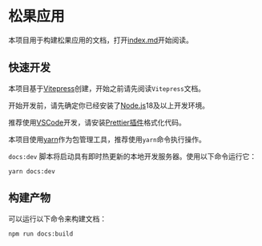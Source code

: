 # 松果应用

本项目用于构建松果应用的文档，打开[index.md](./index.md)开始阅读。

## 快速开发

本项目基于[Vitepress](https://vitepress.dev/zh/)创建，开始之前请先阅读`Vitepress`文档。

开始开发前，请先确定你已经安装了[Node.js](https://nodejs.org/en)18及以上开发环境。

推荐使用[VSCode](https://code.visualstudio.com/)开发，请安装[Prettier插件](https://marketplace.visualstudio.com/items?itemName=esbenp.prettier-vscode)格式化代码。

本项目使用[yarn](https://yarnpkg.com/)作为包管理工具，推荐使用`yarn`命令执行操作。

`docs:dev` 脚本将启动具有即时热更新的本地开发服务器。使用以下命令运行它：

```shell
yarn docs:dev
```

## 构建产物

可以运行以下命令来构建文档：

```shell
npm run docs:build
```
